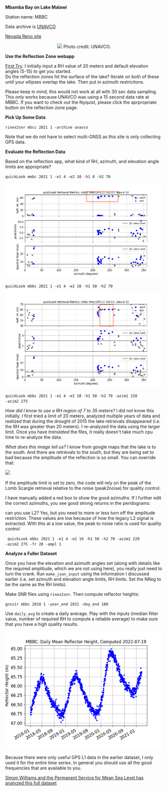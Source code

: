 **Mbamba Bay on Lake Malawi**

Station name: MBBC

Data archive is [UNAVCO](https://www.unavco.org/data/gps-gnss/data-access-methods/dai1/ps.php?sid=6429&filter_data_availability=&from_date=1980-01-06&to_date=2022-07-20&parent_link=Permanent&pview=original)

[Nevada Reno site](http://geodesy.unr.edu/NGLStationPages/stations/MBBC.sta)
<P>

<P align=center>
<img src=https://www.unavco.org/data/gps-gnss/lib/images/station_images/MBBC.jpg width=500>
Photo credit: UNAVCO.
<P>

**Use the Reflection Zone webapp**

[First Try](http://gnss-reflections.org/rzones?station=mbbc&lat=0.0&lon=0.0&height=0.0&msl=off&RH=20&freq=1&nyquist=0&srate=30&eang=1&azim1=0&azim2=360&system=gps). I initially input a RH value of 20 meters and 
default elevation angles (5-15) to get you started.  
Do the reflection zones hit the surface of the lake? Iterate on both of these until 
your ellipses overlap the lake. Then put in azimuth restrictions.

Please keep in mind, this would not work at all with 30 sec data sampling. This only works because UNAVCO 
was using a 15 second data rate at MBBC. If you want to check out the Nyquist, please click the 
aprpropriate button on the reflection zone page.

**Pick Up Some Data**

<code>rinex2snr mbcc 2021 1 -archive unavco</code>

Note that we do not have to select multi-GNSS as this site is only collecting GPS data.

**Evaluate the Reflection Data**

Based on the reflection app, what kind of RH, azimuth, and elevation angle limits are 
appropriate?


<code>quickLook mmbc 2021 1 -e1 4 -e2 10 -h1 0 -h2 70</code>

<img src=mbbc-0-70.png>

<code>quickLook mbbc 2021 1 -e1 4 -e2 10 -h1 50 -h2 70 </code>

<img src=mbbc-50-70.png>

<code>quickLook mbbc 2021 1 -e1 4 -e2 10 -h1 50 -h2 70 -azim1 220 -azim2 275</code>

*How did I know to use a RH region of 7 to 35 meters?* I did not know this initially. I first tried a limit of 20 meters, 
analyzed multiple years of data and realized that during the drought of 2015 the lake retrievals disappeared (i.e. 
the RH was greater than 20 meters). I re-analyzed the data using the larger limit. 
Once you have *translated* the files, it really doesn't take much cpu time to re-analyze the data.

*What does this image tell us?* I know from google maps that the lake is to the south. And there 
are retrievals to the south, but they are being set to bad because the amplitude of the 
reflection is so small. You can override that:


<img src=mbbc-0-70.pnp>

If the amplitude limit is set to zero, the code will rely on the peak of the Lomb Scargle 
retrieval relative to the noise (peak2noise) for quality control.

I have manually added a red box to show the good azimuths. If I further edit the correct azimuths, 
you see good strong returns in the peridograms:

can you use L2? Yes, but you need to more or less turn off the amplitude restriction. These
values are low because of how the legacy L2 signal is extracted. With this at a low value, the peak 
to noise ratio is used for quality control

<code> quickLook mbbc 2021 1 -e1 4 -e2 10 -h1 50 -h2 70 -azim1 220 -azim2 275 -fr 20  -ampl 1</code>


**Analyze a Fuller Dataset**

Once you have the elevation and azimuth angles set (along with details like the required amplitude,
which we are not using here), you really just need to turn the crank. Run <code>make_json_input</code> using 
the information I discussed earlier (i.e. set azimuth and elevation angle limits, RH limits. Set the NReg to be
the same as the RH limits). 

Make SNR files using <code>rinex2snr</code>. Then compute reflector heights:

<code>gnssir mbbc 2018 1 -year_end 2021 -doy_end 100</code> 

Use <code>daily_avg</code> to create a daily average. Play with the 
inputs (median filter value, number of required RH to compute a reliable average) to make sure 
that you have a high quality results. 

<p align=center>
<img src=mbbc-rh.png>

Because there were only useful GPS L1 data in the earlier dataset, I only used it for the entire time series.
In general you should use all the good frequencies that are available to you.

[Simon Williams and the Permanent Service for Mean Sea Level has analyzed this full dataset](https://www.psmsl.org/data/gnssir/site.php?id=10318)

